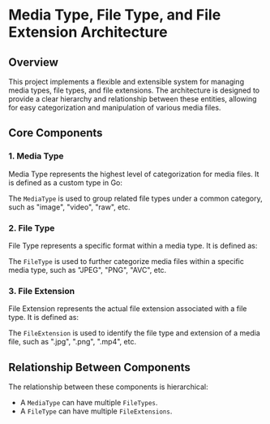 # Media Type, File Type, and File Extension Architecture

## Overview

This project implements a flexible and extensible system for managing media types, file types, and file extensions. The architecture is designed to provide a clear hierarchy and relationship between these entities, allowing for easy categorization and manipulation of various media files.

## Core Components

### 1. Media Type

Media Type represents the highest level of categorization for media files. It is defined as a custom type in Go:

The `MediaType` is used to group related file types under a common category, such as "image", "video", "raw", etc.

### 2. File Type

File Type represents a specific format within a media type. It is defined as:

The `FileType` is used to further categorize media files within a specific media type, such as "JPEG", "PNG", "AVC", etc.


### 3. File Extension

File Extension represents the actual file extension associated with a file type. It is defined as:

The `FileExtension` is used to identify the file type and extension of a media file, such as ".jpg", ".png", ".mp4", etc.

## Relationship Between Components

The relationship between these components is hierarchical:

- A `MediaType` can have multiple `FileTypes`.
- A `FileType` can have multiple `FileExtensions`.
